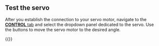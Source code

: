## Test the servo

After you establish the connection to your servo motor, navigate to the [**CONTROL** tab](/fleet/control/) and select the dropdown panel dedicated to the servo. Use the buttons to move the servo motor to the desired angle.

{{<imgproc src="/components/servo/servo-control-tab.png" resize="700x" declaredimensions=true alt="The servo component in the control tab">}}

